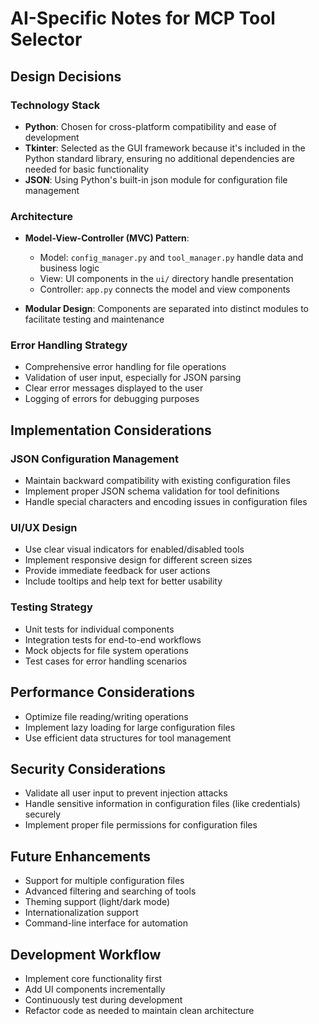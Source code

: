 # AI-Specific Notes for MCP Tool Selector

## Design Decisions

### Technology Stack

- **Python**: Chosen for cross-platform compatibility and ease of development
- **Tkinter**: Selected as the GUI framework because it's included in the Python standard library, ensuring no additional dependencies are needed for basic functionality
- **JSON**: Using Python's built-in json module for configuration file management

### Architecture

- **Model-View-Controller (MVC) Pattern**:
  - Model: `config_manager.py` and `tool_manager.py` handle data and business logic
  - View: UI components in the `ui/` directory handle presentation
  - Controller: `app.py` connects the model and view components

- **Modular Design**: Components are separated into distinct modules to facilitate testing and maintenance

### Error Handling Strategy

- Comprehensive error handling for file operations
- Validation of user input, especially for JSON parsing
- Clear error messages displayed to the user
- Logging of errors for debugging purposes

## Implementation Considerations

### JSON Configuration Management

- Maintain backward compatibility with existing configuration files
- Implement proper JSON schema validation for tool definitions
- Handle special characters and encoding issues in configuration files

### UI/UX Design

- Use clear visual indicators for enabled/disabled tools
- Implement responsive design for different screen sizes
- Provide immediate feedback for user actions
- Include tooltips and help text for better usability

### Testing Strategy

- Unit tests for individual components
- Integration tests for end-to-end workflows
- Mock objects for file system operations
- Test cases for error handling scenarios

## Performance Considerations

- Optimize file reading/writing operations
- Implement lazy loading for large configuration files
- Use efficient data structures for tool management

## Security Considerations

- Validate all user input to prevent injection attacks
- Handle sensitive information in configuration files (like credentials) securely
- Implement proper file permissions for configuration files

## Future Enhancements

- Support for multiple configuration files
- Advanced filtering and searching of tools
- Theming support (light/dark mode)
- Internationalization support
- Command-line interface for automation

## Development Workflow

- Implement core functionality first
- Add UI components incrementally
- Continuously test during development
- Refactor code as needed to maintain clean architecture
